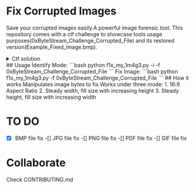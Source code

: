 # Fix Corrupted Images
Save your corrupted images easily.A powerful image forensic tool.
This repository comes with a ctf challenge to showcase tools usage purposes(0xByteStream_Challenge_Corrupted_File) and its restored version(Example_Fixed_Image.bmp).
<details>
  <summary>Ctf solution</summary>
```bash
python f1x_my_1m4g3.py -f 0xByteStream_Challenge_Corrupted_File
```

</details>
## Usage
İdentify Mode:
```bash
python f1x_my_1m4g3.py -i -f 0xByteStream_Challenge_Corrupted_File
```
Fix Image:
```bash
python f1x_my_1m4g3.py -f 0xByteStream_Challenge_Corrupted_File
```
## How it works
Manipulates image bytes to fix.Works under three mode:
1. 16:9 Aspect Ratio
2. Steady width, fill size with increasing height
3. Steady height, fill size with increasing width

# **TO DO**
-[x] BMP file fix
-[] JPG file fix
-[] PNG file fix
-[] PDF file fix
-[] GIF file fix

# Collaborate
Check CONTRIBUTING.md

